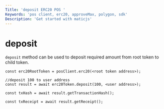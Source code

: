```yaml
---
Title: 'deposit ERC20 POS '
Keywords: 'pos client, erc20, approveMax, polygon, sdk'
Description: 'Get started with maticjs'
---
```


# deposit

`deposit` method can be used to deposit required amount from root token to child token.

```
const erc20RootToken = posClient.erc20(<root token address>);

//deposit 100 to user address
const result = await erc20Token.deposit(100, <user address>);

const txHash = await result.getTransactionHash();

const txReceipt = await result.getReceipt();

```
